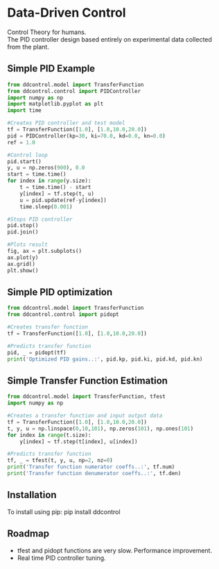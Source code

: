 # Data-Driven Control
Control Theory for humans.  
The PID controller design based entirely on experimental data collected from the plant.

## Simple PID Example
```python
from ddcontrol.model import TransferFunction
from ddcontrol.control import PIDController
import numpy as np
import matplotlib.pyplot as plt
import time

#Creates PID controller and test model
tf = TransferFunction([1.0], [1.0,10.0,20.0])
pid = PIDController(kp=30, ki=70.0, kd=0.0, kn=0.0)
ref = 1.0

#Control loop
pid.start()
y, u = np.zeros(900), 0.0
start = time.time()
for index in range(y.size):
    t = time.time() - start
    y[index] = tf.step(t, u)
    u = pid.update(ref-y[index])
    time.sleep(0.001)

#Stops PID controller
pid.stop()
pid.join()

#Plots result
fig, ax = plt.subplots()
ax.plot(y)
ax.grid()
plt.show()
```

## Simple PID optimization
```python
from ddcontrol.model import TransferFunction
from ddcontrol.control import pidopt

#Creates transfer function
tf = TransferFunction([1.0], [1.0,10.0,20.0])

#Predicts transfer function
pid, _ = pidopt(tf)
print('Optimized PID gains..:', pid.kp, pid.ki, pid.kd, pid.kn)
```

## Simple Transfer Function Estimation
```python
from ddcontrol.model import TransferFunction, tfest
import numpy as np

#Creates a transfer function and input output data
tf = TransferFunction([1.0], [1.0,10.0,20.0])
t, y, u = np.linspace(0,10,101), np.zeros(101), np.ones(101)
for index in range(t.size):
    y[index] = tf.step(t[index], u[index])

#Predicts transfer function
tf, _ = tfest(t, y, u, np=2, nz=0)
print('Transfer function numerator coeffs..:', tf.num)
print('Transfer function denumerator coeffs..:', tf.den)
```

## Installation
To install using pip:
  pip install ddcontrol

## Roadmap
- tfest and pidopt functions are very slow. Performance improvement.
- Real time PID controller tuning.